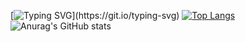 [![Typing SVG](https://readme-typing-svg.demolab.com?font=Fira+Code&weight=100000000000&size=60&duration=4000&pause=2000&color=7C07FFD4&center=true&random=true&width=1500&height=500&lines=%E0%AE%85%E0%AE%B1%E0%AE%BF%E0%AE%B5%E0%AF%81%E0%AE%A4%E0%AE%BE%E0%AE%A9%E0%AF%8D+%E0%AE%89%E0%AE%B2%E0%AE%95%E0%AE%BF%E0%AE%A9%E0%AF%8D+%E0%AE%9A%E0%AF%86%E0%AE%B2%E0%AF%8D%E0%AE%B5%E0%AE%AE%E0%AF%8D.;%E0%B0%9C%E0%B1%8D%E0%B0%9E%E0%B0%BE%E0%B0%A8%E0%B0%82+%E0%B0%AA%E0%B1%8D%E0%B0%B0%E0%B0%AA%E0%B0%82%E0%B0%9A%E0%B0%82%E0%B0%B2%E0%B1%8B%E0%B0%A8%E0%B0%BF+%E0%B0%B8%E0%B0%82%E0%B0%AA%E0%B0%A6.;%E0%B4%85%E0%B4%B1%E0%B4%BF%E0%B4%B5%E0%B4%BE%E0%B4%A3%E0%B5%8D+%E0%B4%B2%E0%B5%8B%E0%B4%95%E0%B4%A4%E0%B5%8D%E0%B4%A4%E0%B4%BF%E0%B4%A8%E0%B5%8D%E0%B4%B1%E0%B5%86+%E0%B4%B8%E0%B4%AE%E0%B5%8D%E0%B4%AA%E0%B4%A4%E0%B5%8D%E0%B4%A4%E0%B5%8D.;%E0%B2%9C%E0%B3%8D%E0%B2%9E%E0%B2%BE%E0%B2%A8%E0%B2%B5%E0%B3%87+%E0%B2%9C%E0%B2%97%E0%B2%A4%E0%B3%8D%E0%B2%A4%E0%B2%BF%E0%B2%A8+%E0%B2%B8%E0%B2%82%E0%B2%AA%E0%B2%A4%E0%B3%8D%E0%B2%A4%E0%B3%81.;%E0%B6%AF%E0%B7%90%E0%B6%B1%E0%B7%94%E0%B6%B8+%E0%B6%BA%E0%B6%B1%E0%B7%94+%E0%B6%BD%E0%B7%9D%E0%B6%9A%E0%B6%BA%E0%B7%9A+%E0%B7%83%E0%B6%B8%E0%B7%8A%E0%B6%B4%E0%B6%AD%E0%B6%BA%E0%B7%92.;%E0%A4%9C%E0%A5%8D%E0%A4%9E%E0%A4%BE%E0%A4%A8+%E0%A4%B9%E0%A5%80+%E0%A4%B8%E0%A4%82%E0%A4%B8%E0%A4%BE%E0%A4%B0+%E0%A4%95%E0%A4%BE+%E0%A4%A7%E0%A4%A8+%E0%A4%B9%E0%A5%88%E0%A5%A4;La+connaissance+est+la+richesse+du+monde.;El+conocimiento+es+la+riqueza+del+mundo.;Wissen+ist+der+Reichtum+der+Welt.;Knowledge+is+the+world's+most+valuable+wealth.)](https://git.io/typing-svg)
[![Top Langs](https://github-readme-stats.vercel.app/api/top-langs/?username=Cellius-1&layout=compact&theme=gotham)](https://github.com/anuraghazra/github-readme-stats)
![Anurag's GitHub stats](https://github-readme-stats.vercel.app/api?username=Cellius-1&showicons=true&theme=gotham&show=reviews,discussions_started,discussions_answered,prs_merged,prs_merged_percentage)

